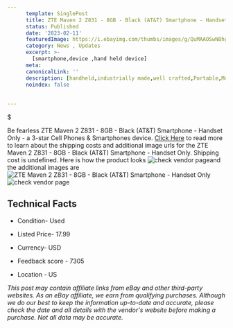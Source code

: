 ```yaml
---
      template: SinglePost
      title: ZTE Maven 2 Z831 - 8GB - Black (AT&T) Smartphone - Handset Only
      status: Published
      date: '2023-02-11'
      featuredImage: https://i.ebayimg.com/thumbs/images/g/QuMAAOSwN8hgmXR8/s-l225.jpg
      category: News , Updates
      excerpt: >-
        [smartphone,device ,hand held device]
      meta:
      canonicalLink: ''
      description: [handheld,industrially made,well crafted,Portable,Mobile,Compact,Convenient,Lightweight,Maneuverable,Man-portable,Miniature,Carriable,Hand-held,Light,Holdable,Transportable,Mobile device,Pocket-sized,On-the-go,Wireless,Cordless,Compact size,Convenient size, smartphone,device ,hand held device]
      noindex: false
      
        
---
```

$

Be fearless ZTE Maven 2 Z831 - 8GB - Black (AT&T) Smartphone - Handset Only - a 3-star Cell Phones & Smartphones device. [Click Here](https://www.ebay.com/itm/133756815393?hash=item1f24870821%3Ag%3AQuMAAOSwN8hgmXR8&mkevt=1&mkcid=1&mkrid=711-53200-19255-0&campid=%253CePNCampaignId%253E&customid=%253CreferenceId%253E&toolid=10049) to read more to learn about the shipping costs and additional image urls for the ZTE Maven 2 Z831 - 8GB - Black (AT&T) Smartphone - Handset Only. Shipping cost is undefined. Here is how the product looks ![check vendor page](https://i.ebayimg.com/thumbs/images/g/QuMAAOSwN8hgmXR8/s-l225.jpg)and the additional images are![ZTE Maven 2 Z831 - 8GB - Black (AT&T) Smartphone - Handset Only](https://i.ebayimg.com/images/g/QuMAAOSwN8hgmXR8/s-l640.jpg)![check vendor page](https://origin-galleryplus.ebayimg.com/ws/web/133756815393_2_0_1/225x225.jpg,https://origin-galleryplus.ebayimg.com/ws/web/133756815393_3_0_1/225x225.jpg,https://origin-galleryplus.ebayimg.com/ws/web/133756815393_4_0_1/225x225.jpg,https://origin-galleryplus.ebayimg.com/ws/web/133756815393_5_0_1/225x225.jpg,https://origin-galleryplus.ebayimg.com/ws/web/133756815393_6_0_1/225x225.jpg,https://origin-galleryplus.ebayimg.com/ws/web/133756815393_7_0_1/225x225.jpg,https://origin-galleryplus.ebayimg.com/ws/web/133756815393_8_0_1/225x225.jpg)



 ## Technical Facts 



     
      

 - Condition- Used 


      

 - Listed Price- 17.99 


      

 - Currency- USD 


      

 - Feedback score - 7305 


      

 - Location - US 


      
      

 *_This post may contain affiliate links from eBay and other third-party websites. As an eBay affiliate, we earn from qualifying purchases. Although we do our best to keep the information up-to-date and accurate, please check the date and all details with the vendor's website before making a purchase. Not all data may be accurate._*






